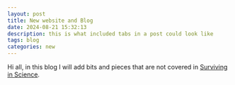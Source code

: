 ```yaml
---
layout: post
title: New website and Blog
date: 2024-08-21 15:32:13
description: this is what included tabs in a post could look like
tags: blog
categories: new
---
```


Hi all, in this blog I will add bits and pieces that are not covered in [Surviving in Science](https://marcoarmello.wordpress.com/).

